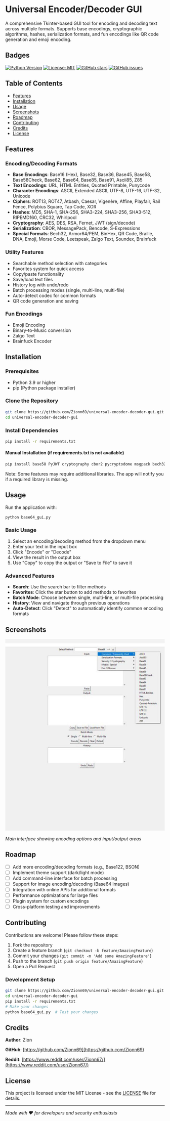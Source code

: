 # Universal Encoder/Decoder GUI

A comprehensive Tkinter-based GUI tool for encoding and decoding text across multiple formats. Supports base encodings, cryptographic algorithms, hashes, serialization formats, and fun encodings like QR code generation and emoji encoding.

## Badges

[![Python Version](https://img.shields.io/badge/python-3.9+-blue.svg)](https://www.python.org/downloads/)
[![License: MIT](https://img.shields.io/badge/License-MIT-yellow.svg)](https://opensource.org/licenses/MIT)
[![GitHub stars](https://img.shields.io/github/stars/Zionn69/universal-encoder-decoder-gui.svg)](https://github.com/Zionn69/Universal-Encoder-Decoder/stargazers)
[![GitHub issues](https://img.shields.io/github/issues/Zionn69/universal-encoder-decoder-gui.svg)](https://github.com/Zionn69/Universal-Encoder-Decoder/issues)

## Table of Contents

- [Features](#features)
- [Installation](#installation)
- [Usage](#usage)
- [Screenshots](#screenshots)
- [Roadmap](#roadmap)
- [Contributing](#contributing)
- [Credits](#credits)
- [License](#license)

## Features

### Encoding/Decoding Formats
- **Base Encodings**: Base16 (Hex), Base32, Base36, Base45, Base58, Base58Check, Base62, Base64, Base85, Base91, Ascii85, Z85
- **Text Encodings**: URL, HTML Entities, Quoted Printable, Punycode
- **Character Encodings**: ASCII, Extended ASCII, UTF-8, UTF-16, UTF-32, Unicode
- **Ciphers**: ROT13, ROT47, Atbash, Caesar, Vigenère, Affine, Playfair, Rail Fence, Polybius Square, Tap Code, XOR
- **Hashes**: MD5, SHA-1, SHA-256, SHA3-224, SHA3-256, SHA3-512, RIPEMD160, CRC32, Whirlpool
- **Cryptography**: AES, DES, RSA, Fernet, JWT (sign/decode)
- **Serialization**: CBOR, MessagePack, Bencode, S-Expressions
- **Special Formats**: Bech32, Armor64/PEM, BinHex, QR Code, Braille, DNA, Emoji, Morse Code, Leetspeak, Zalgo Text, Soundex, Brainfuck

### Utility Features
- Searchable method selection with categories
- Favorites system for quick access
- Copy/paste functionality
- Save/load text files
- History log with undo/redo
- Batch processing modes (single, multi-line, multi-file)
- Auto-detect codec for common formats
- QR code generation and saving

### Fun Encodings
- Emoji Encoding
- Binary-to-Music conversion
- Zalgo Text
- Brainfuck Encoder

## Installation

### Prerequisites
- Python 3.9 or higher
- pip (Python package installer)

### Clone the Repository
```bash
git clone https://github.com/Zionn69/universal-encoder-decoder-gui.git
cd universal-encoder-decoder-gui
```

### Install Dependencies
```bash
pip install -r requirements.txt
```

#### Manual Installation (if requirements.txt is not available)
```bash
pip install base58 PyJWT cryptography cbor2 pycryptodome msgpack bech32 qrcode[pil] zmq
```

Note: Some features may require additional libraries. The app will notify you if a required library is missing.

## Usage

Run the application with:
```bash
python base64_gui.py
```

### Basic Usage
1. Select an encoding/decoding method from the dropdown menu
2. Enter your text in the input box
3. Click "Encode" or "Decode"
4. View the result in the output box
5. Use "Copy" to copy the output or "Save to File" to save it

### Advanced Features
- **Search**: Use the search bar to filter methods
- **Favorites**: Click the star button to add methods to favorites
- **Batch Mode**: Choose between single, multi-line, or multi-file processing
- **History**: View and navigate through previous operations
- **Auto-Detect**: Click "Detect" to automatically identify common encoding formats

## Screenshots

![App Screenshot](screenshot.png)

*Main interface showing encoding options and input/output areas*

## Roadmap

- [ ] Add more encoding/decoding formats (e.g., Base122, BSON)
- [ ] Implement theme support (dark/light mode)
- [ ] Add command-line interface for batch processing
- [ ] Support for image encoding/decoding (Base64 images)
- [ ] Integration with online APIs for additional formats
- [ ] Performance optimizations for large files
- [ ] Plugin system for custom encodings
- [ ] Cross-platform testing and improvements

## Contributing

Contributions are welcome! Please follow these steps:

1. Fork the repository
2. Create a feature branch (`git checkout -b feature/AmazingFeature`)
3. Commit your changes (`git commit -m 'Add some AmazingFeature'`)
4. Push to the branch (`git push origin feature/AmazingFeature`)
5. Open a Pull Request

### Development Setup
```bash
git clone https://github.com/Zionn69/universal-encoder-decoder-gui.git
cd universal-encoder-decoder-gui
pip install -r requirements.txt
# Make your changes
python base64_gui.py  # Test your changes
```

## Credits

**Author**: Zion

**GitHub**: [https://github.com/Zionn69](https://github.com/Zionn69)

**Reddit**: [https://www.reddit.com/user/Zionn67/](https://www.reddit.com/user/Zionn67/)

## License

This project is licensed under the MIT License - see the [LICENSE](LICENSE) file for details.

---

*Made with ❤️ for developers and security enthusiasts*
